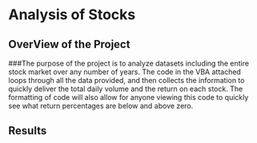 # Analysis of Stocks
## OverView of the Project
###The purpose of the project is to analyze datasets including the entire stock market over any number of years. The code in the VBA attached loops through all the data provided, and then collects the information to quickly deliver the total daily volume and the return on each stock. The formatting of code will also allow for anyone viewing this code to quickly see what return percentages are below and above zero. 
## Results
###
